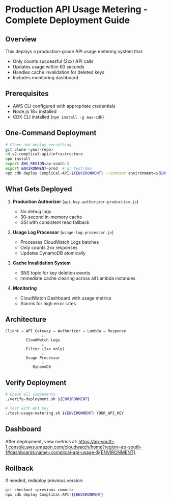 # Production API Usage Metering - Complete Deployment Guide

## Overview
This deploys a production-grade API usage metering system that:
- Only counts successful (2xx) API calls
- Updates usage within 60 seconds
- Handles cache invalidation for deleted keys
- Includes monitoring dashboard

## Prerequisites
- AWS CLI configured with appropriate credentials
- Node.js 18+ installed
- CDK CLI installed (`npm install -g aws-cdk`)

## One-Command Deployment

```bash
# Clone and deploy everything
git clone <your-repo>
cd v2-complical-api/infrastructure
npm install
export AWS_REGION=ap-south-1
export ENVIRONMENT=prod  # or test/dev
npx cdk deploy CompliCal-API-${ENVIRONMENT} --context environment=${ENVIRONMENT}
```

## What Gets Deployed

1. **Production Authorizer** (`api-key-authorizer-production.js`)
   - No debug logs
   - 30-second in-memory cache
   - GSI with consistent read fallback

2. **Usage Log Processor** (`usage-log-processor.js`)
   - Processes CloudWatch Logs batches
   - Only counts 2xx responses
   - Updates DynamoDB atomically

3. **Cache Invalidation System**
   - SNS topic for key deletion events
   - Immediate cache clearing across all Lambda instances

4. **Monitoring**
   - CloudWatch Dashboard with usage metrics
   - Alarms for high error rates

## Architecture

```
Client → API Gateway → Authorizer → Lambda → Response
                ↓
         CloudWatch Logs
                ↓
         Filter (2xx only)
                ↓
         Usage Processor
                ↓
            DynamoDB
```

## Verify Deployment

```bash
# Check all components
./verify-deployment.sh ${ENVIRONMENT}

# Test with API key
./test-usage-metering.sh ${ENVIRONMENT} YOUR_API_KEY
```

## Dashboard
After deployment, view metrics at:
https://ap-south-1.console.aws.amazon.com/cloudwatch/home?region=ap-south-1#dashboards:name=complical-api-usage-${ENVIRONMENT}

## Rollback
If needed, redeploy previous version:
```bash
git checkout <previous-commit>
npx cdk deploy CompliCal-API-${ENVIRONMENT}
```